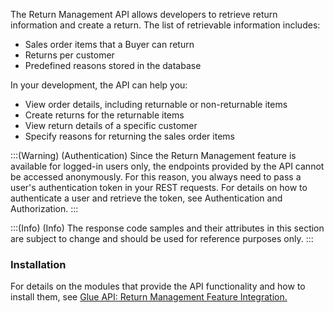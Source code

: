 The Return Management API allows developers to retrieve return information and create a return. The list of retrievable information includes: 

* Sales order items that a Buyer can return
* Returns per customer
* Predefined reasons stored in the database

In your development, the API can help you:

* View order details, including returnable or non-returnable items
* Create returns for the returnable items
* View return details of a specific customer
* Specify reasons for returning the sales order items

 
:::(Warning) (Authentication)
Since the Return Management feature is available for logged-in users only, the endpoints provided by the API cannot be accessed anonymously. For this reason, you always need to pass a user's authentication token in your REST requests. For details on how to authenticate a user and retrieve the token, see Authentication and Authorization.
:::


:::(Info) (Info)
The response code samples and their attributes in this section are subject to change and should be used for reference purposes only.
:::

### Installation
For details on the modules that provide the API functionality and how to install them, see [Glue API: Return Management Feature Integration.](https://documentation.spryker.com/docs/glue-api-return-management-feature-integration)